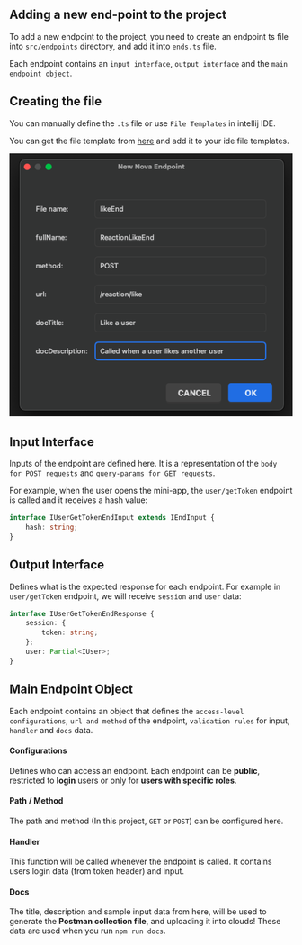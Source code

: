 ## Adding a new end-point to the project

To add a new endpoint to the project, you need to create an endpoint ts file into `src/endpoints` directory, and add it into `ends.ts` file.

Each endpoint contains an `input interface`, `output interface` and the `main endpoint object`.

## Creating the file

You can manually define the `.ts` file or use `File Templates` in intellij IDE.

You can get the file template from [here](file_templates/endpoint_file_template.txt) and add it to your ide file templates.

![Screenshot](images/adding_endpoint_using_intellij_template.png)

## Input Interface

Inputs of the endpoint are defined here. It is a representation of the `body for POST requests` and `query-params for GET requests`.

For example, when the user opens the mini-app, the `user/getToken` endpoint is called and it receives a hash value:

```ts
interface IUserGetTokenEndInput extends IEndInput {
    hash: string;
}
```

## Output Interface

Defines what is the expected response for each endpoint.
For example in `user/getToken` endpoint, we will receive `session` and `user` data:

```ts
interface IUserGetTokenEndResponse {
    session: {
        token: string;
    };
    user: Partial<IUser>;
}
```

## Main Endpoint Object

Each endpoint contains an object that defines the `access-level configurations`, `url and method` of the endpoint,
`validation rules` for input, `handler` and `docs` data.

#### Configurations

Defines who can access an endpoint. Each endpoint can be **public**, restricted to **login** users or only for **users with specific roles**.

#### Path / Method

The path and method (In this project, `GET` or `POST`) can be configured here.

#### Handler

This function will be called whenever the endpoint is called. It contains users login data (from token header) and input.

#### Docs

The title, description and sample input data from here, will be used to generate the **Postman collection file**, and uploading it into clouds!
These data are used when you run `npm run docs`.